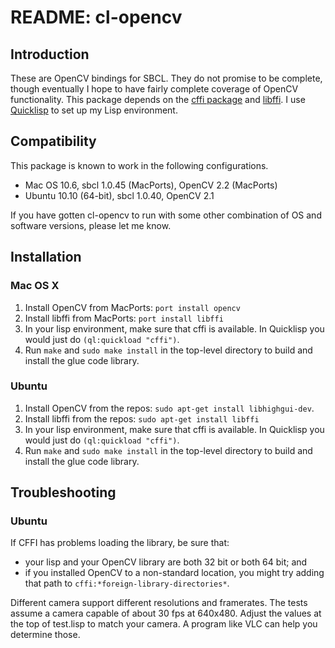 # README: cl-opencv #


## Introduction ##

These are OpenCV bindings for SBCL. They do not promise to be
complete, though eventually I hope to have fairly complete coverage of
OpenCV functionality. This package depends on the [cffi
package](http://common-lisp.net/project/cffi/) and
[libffi](http://sourceware.org/libffi/). I use
[Quicklisp](http://www.quicklisp.org/) to set up my Lisp environment.


## Compatibility ##

This package is known to work in the following configurations.

 - Mac OS 10.6, sbcl 1.0.45 (MacPorts), OpenCV 2.2 (MacPorts)
 - Ubuntu 10.10 (64-bit), sbcl 1.0.40, OpenCV 2.1

If you have gotten cl-opencv to run with some other combination of OS
and software versions, please let me know.


## Installation ##

### Mac OS X ###

 1. Install OpenCV from MacPorts: `port install opencv`
 2. Install libffi from MacPorts: `port install libffi`
 3. In your lisp environment, make sure that cffi is available. In
 Quicklisp you would just do `(ql:quickload "cffi")`.
 4. Run `make` and `sudo make install` in the top-level directory to
 build and install the glue code library.

### Ubuntu ###

 1. Install OpenCV from the repos: `sudo apt-get install libhighgui-dev`.
 2. Install libffi from the repos: `sudo apt-get install libffi`
 3. In your lisp environment, make sure that cffi is available. In
    Quicklisp you would just do `(ql:quickload "cffi")`.
 4. Run `make` and `sudo make install` in the top-level directory to
 build and install the glue code library.


## Troubleshooting ##

### Ubuntu ###

If CFFI has problems loading the library, be sure that:

 - your lisp and your OpenCV library are both 32 bit or both 64 bit; and
 - if you installed OpenCV to a non-standard location, you might try
 adding that path to `cffi:*foreign-library-directories*`.

Different camera support different resolutions and framerates.  The
tests assume a camera capable of about 30 fps at 640x480.  Adjust the
values at the top of test.lisp to match your camera.  A program like
VLC can help you determine those.
